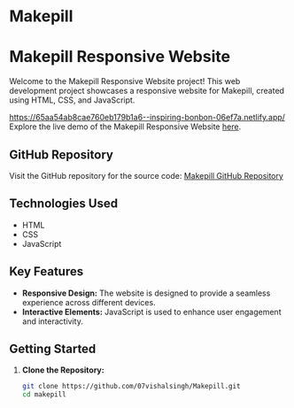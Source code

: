 # Makepill
 # Makepill Responsive Website

Welcome to the Makepill Responsive Website project! This web development project showcases a responsive website for Makepill, created using HTML, CSS, and JavaScript.

https://65aa54ab8cae760eb179b1a6--inspiring-bonbon-06ef7a.netlify.app/
Explore the live demo of the Makepill Responsive Website [here](https://65aa54ab8cae760eb179b1a6--inspiring-bonbon-06ef7a.netlify.app/).



## GitHub Repository

Visit the GitHub repository for the source code: [Makepill GitHub Repository](https://github.com/07vishalsingh/Makepill)

## Technologies Used

- HTML
- CSS
- JavaScript

## Key Features

- **Responsive Design:** The website is designed to provide a seamless experience across different devices.
- **Interactive Elements:** JavaScript is used to enhance user engagement and interactivity.

## Getting Started

1. **Clone the Repository:**
   ```bash
   git clone https://github.com/07vishalsingh/Makepill.git
   cd makepill

